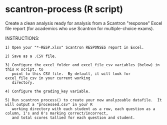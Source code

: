 scantron-process (R script)
================

Create a clean analysis ready for analysis from a Scantron "response" Excel file report (for academics who use Scantron for multiple-choice exams).

INSTRUCTIONS:

	1) Open your "*-RESP.xlsx" Scantron RESPONSES report in Excel.
	
	2) Save as a .CSV file.
	
	3) Configure the excel_folder and excel_file_csv variables (below) in this R script, to
	   point to this CSV file.  By default, it will look for excel_file_csv in your current working
	   directory.
	   
	4) Configure the grading_key variable.

	5) Run scantron_process() to create your new analyzeable datafile.  It will output a "processed.csv" in your R
	   working directory with each student as a row, each question as a column, 1's and 0's marking correct/incorrect,
	   and total scores tallied for each question and student.